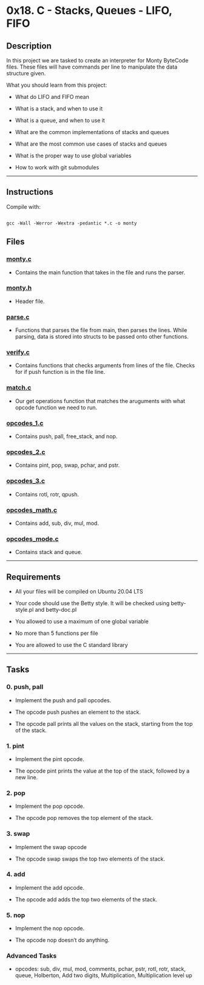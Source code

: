 # 0x18. C - Stacks, Queues - LIFO, FIFO



## Description

In this project we are tasked to create an interpreter for Monty ByteCode files. These files will have commands per line to manipulate the data structure given.



What you should learn from this project:



* What do LIFO and FIFO mean

* What is a stack, and when to use it

* What is a queue, and when to use it

* What are the common implementations of stacks and queues

* What are the most common use cases of stacks and queues

* What is the proper way to use global variables

* How to work with git submodules



---



## Instructions



Compile with:

```

gcc -Wall -Werror -Wextra -pedantic *.c -o monty

```


## Files



### [monty.c](./monty.c)

* Contains the main function that takes in the file and runs the parser.



### [monty.h](./monty.h)

* Header file.



### [parse.c](./parse.c)

* Functions that parses the file from main, then parses the lines. While parsing, data is stored into structs to be passed onto other functions.



### [verify.c](./verify.c)

* Contains functions that checks arguments from lines of the file. Checks for if push function is in the file line.



### [match.c](./match.c)

* Our get operations function that matches the aruguments with what opcode function we need to run.



### [opcodes_1.c](./opcodes_1.c)

* Contains push, pall, free_stack, and nop.



### [opcodes_2.c](./opcodes_2.c)

* Contains pint, pop, swap, pchar, and pstr.



### [opcodes_3.c](./opcodes_3.c)

* Contains rotl, rotr, qpush.



### [opcodes_math.c](./opcodes_math.c)

* Contains add, sub, div, mul, mod.



### [opcodes_mode.c](./opcodes_mode.c)

* Contains stack and queue.



---



## Requirements

- All your files will be compiled on Ubuntu 20.04 LTS

- Your code should use the Betty style. It will be checked using betty-style.pl and betty-doc.pl

- You allowed to use a maximum of one global variable

- No more than 5 functions per file

- You are allowed to use the C standard library


---



## Tasks



### 0. push, pall

* Implement the push and pall opcodes.

* The opcode push pushes an element to the stack.

* The opcode pall prints all the values on the stack, starting from the top of the stack.



### 1. pint

* Implement the pint opcode.

* The opcode pint prints the value at the top of the stack, followed by a new line.



### 2. pop

* Implement the pop opcode.

* The opcode pop removes the top element of the stack.



### 3. swap

* Implement the swap opcode

* The opcode swap swaps the top two elements of the stack.



### 4. add

* Implement the add opcode.

* The opcode add adds the top two elements of the stack.



### 5. nop

* Implement the nop opcode.

* The opcode nop doesn’t do anything.



### Advanced Tasks

* opcodes: sub, div, mul, mod, comments, pchar, pstr, rotl, rotr, stack, queue, Holberton, Add two digits, Multiplication, Multiplication level up
